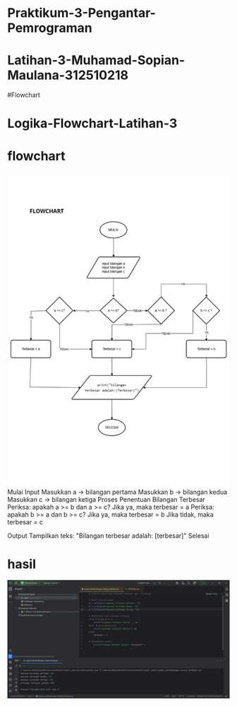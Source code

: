 # Praktikum-3-Pengantar-Pemrograman
# Latihan-3-Muhamad-Sopian-Maulana-312510218

#Flowchart
# Logika-Flowchart-Latihan-3
# flowchart
![Flowchart](flowchart.png)
Mulai
Input
Masukkan a → bilangan pertama
Masukkan b → bilangan kedua
Masukkan c → bilangan ketiga
Proses Penentuan Bilangan Terbesar
Periksa: apakah a >= b dan a >= c?
Jika ya, maka terbesar = a
Periksa: apakah b >= a dan b >= c?
Jika ya, maka terbesar = b
Jika tidak, maka terbesar = c

Output
Tampilkan teks: "Bilangan terbesar adalah: [terbesar]"
Selesai

# hasil
![hasil](hasil.png)

